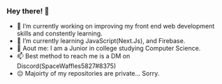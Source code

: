 ### Hey there! 👋
- 🔭 I’m currently working on improving my front end web development skills and constently learning.
- 🌱 I’m currently learning JavaScript(Next.Js), and Firebase.
- 💬 Aout me: I am a Junior in college studying Computer Science. 
- 📫 Best method to reach me is a DM on Discord(SpaceWaffles5827#8375)
- 😔 Majoirty of my repositories are private... Sorry.
